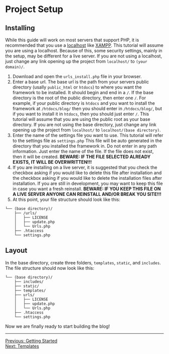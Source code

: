 # Project Setup
## Installing
While this guide will work on most servers that support PHP, it is recommended that you use a [localhost](https://en.wikipedia.org/wiki/Localhost) like [XAMPP](https://www.apachefriends.org/). This tutorial will assume you are using a localhost. Because of this, some security settings, mainly in the setup, may be different for a live server. If you are not using a localhost, just change any link opening up the project from `localhost/` to `(your domain)/`.
1. Download and open the `urls_install.php` file in your browser.
2. Enter a base url. The base url is the path from your servers public directory (usally `public_html` or `htdocs`) to where you want the framework to be installed. It should begin and end in a `/`. If the base directory is the root of the public directory, then enter one `/`. For example, if your public directory is `htdocs` and you want to install the framework at `/htdocs/blog/` then you should enter in `/htdocs/blog/`, but if you want to install it in `htdocs`, then you should just enter `/`. This tutorial will assume that you are using the public root as your base directory. If you are not using the base directory, just change any link opening up the project from `localhost/` to `localhost/(base directory)`.
3. Enter the name of the settings file you want to use. This tutorial will refer to the settings file as `settings.php` This file will be auto generated in the directory that you installed the framework in. Do not enter in any path information. Just enter the name of the file. If the file does not exist, then it will be created. **BEWARE: IF THE FILE SELECTED ALREADY EXISTS, IT WILL BE OVERWRITTEN!!!**
4. If you are installing on a live server, it is suggested that you check the checkbox asking if you would like to delete this file after installation and the checkbox asking if you would like to delete the installation files after installation. If you are still in development, you may want to keep this file in case you want a fresh reinstall. **BEWARE: IF YOU KEEP THIS FILE ON A LIVE SERVER ANYONE CAN REINSTALL AND/OR BREAK YOU SITE!!!**
5. At this point, your file structure should look like this:
```
└── (base directory)/
    ├── /urls/
    │   ├── LICENSE
    │   ├── update.php
    │   └── Urls.php
    ├── .htaccess
    └── settings.php
```

## Layout
In the base directory, create three folders, `templates`, `static`, and `includes`. The file structure should now look like this:
```
└── (base directory)/
    ├── includes/
    ├── static/
    ├── templates/
    ├── urls/
    │   ├── LICENSE
    │   ├── update.php
    │   └── Urls.php
    ├── .htaccess
    └── settings.php
```
Now we are finally ready to start building the blog!
___
[Previous: Getting Started](getting_started.md)  
[Next: Templates](templates.md)
